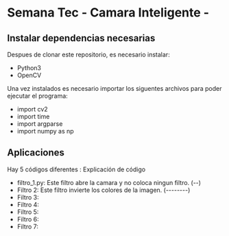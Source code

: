 # Semana Tec - Camara Inteligente -

## Instalar dependencias necesarias

Despues de clonar este repositorio, es necesario instalar:

- Python3
- OpenCV

Una vez instalados es necesario importar los siguentes archivos para poder ejecutar el programa:
- import cv2
- import time
- import argparse
- import numpy as np

## Aplicaciones

Hay 5 códigos diferentes :
Explicación de código
- filtro_1.py: Este filtro abre la camara y no coloca ningun filtro. (--)
- Filtro 2: Este filtro invierte los colores de la imagen. (--------)
- Filtro 3:
- Filtro 4:
- Filtro 5:
- Filtro 6:
- Filtro 7:
